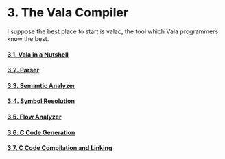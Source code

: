 # 3. The Vala Compiler

I suppose the best place to start is valac, the tool which Vala
programmers know the best.

#### [3.1. Vala in a Nutshell](03-00-the-vala-compiler/03-01-vala-in-a-nutshell.md)
#### [3.2. Parser](03-00-the-vala-compiler/03-02-parser.md)
#### [3.3. Semantic Analyzer](03-00-the-vala-compiler/03-03-semantic-analyzer.md)
#### [3.4. Symbol Resolution](03-00-the-vala-compiler/03-04-symbol-resolution.md)
#### [3.5. Flow Analyzer](03-00-the-vala-compiler/03-05-flow-analyzer.md)
#### [3.6. C Code Generation](03-00-the-vala-compiler/03-06-c-code-generation.md)
#### [3.7. C Code Compilation and Linking](03-00-the-vala-compiler/03-07-c-code-compilation-and-linking.md)